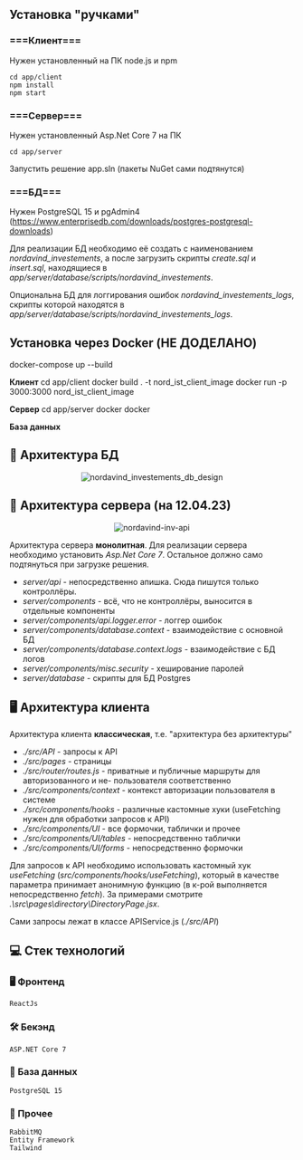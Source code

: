 ## Установка "ручками"

### ===Клиент===
Нужен установленный на ПК node.js и npm
```
cd app/client
npm install
npm start
```
### ===Сервер===
Нужен установленный Asp.Net Core 7 на ПК
```
cd app/server
```
Запустить решение app.sln (пакеты NuGet сами подтянутся)


### ===БД===

Нужен PostgreSQL 15 и pgAdmin4 (https://www.enterprisedb.com/downloads/postgres-postgresql-downloads)

Для реализации БД необходимо её создать с наименованием *nordavind_investements*, а после загрузить скрипты *create.sql* и *insert.sql*, находящиеся в *app/server/database/scripts/nordavind_investements*.

Опциональна БД для логгирования ошибок *nordavind_investements_logs*, скрипты которой находятся в *app/server/database/scripts/nordavind_investements_logs*.



## Установка через Docker (НЕ ДОДЕЛАНО)

docker-compose up --build

**Клиент**
cd app/client
docker build . -t nord_ist_client_image
docker run -p 3000:3000 nord_ist_client_image

**Сервер**
cd app/server
docker
docker

**База данных**

## :floppy_disk: Архитектура БД

<div align="center">

![nordavind_investements_db_design](https://user-images.githubusercontent.com/86602542/230714116-9dab8a54-317d-422a-9b90-23dbf099885c.svg)

</div>

## :game_die: Архитектура сервера (на 12.04.23)

<div align="center">

![nordavind-inv-api](https://user-images.githubusercontent.com/86602542/231350545-6e2d9f05-63a8-4344-806c-577baf45bc5c.svg)

</div>

Архитектура сервера **монолитная**. Для реализации сервера необходимо установить *Asp.Net Core 7*. Остальное должно само подтянуться при загрузке решения.

- *server/api* - непосредственно апишка. Сюда пишутся только контроллёры.
- *server/components* - всё, что не контроллёры, выносится в отдельные компоненты
- *server/components/api.logger.error* - логгер ошибок
- *server/components/database.context* - взаимодействие с основной БД
- *server/components/database.context.logs* - взаимодействие с БД логов
- *server/components/misc.security* - хеширование паролей
- *server/database* - скрипты для БД Postgres




## :desktop_computer: Архитектура клиента

Архитектура клиента **классическая**, т.е. "архитектура без архитектуры"

- *./src/API* - запросы к API
- *./src/pages* - страницы
- *./src/router/routes.js* - приватные и публичные маршруты для авторизованного и не- пользователя соответственно
- *./src/components/context* - контекст авторизации пользователя в системе
- *./src/components/hooks* - различные кастомные хуки (useFetching нужен для обработки запросов к API)
- *./src/components/UI* - все формочки, таблички и прочее
- *./src/components/UI/tables* - непосредственно таблички
- *./src/components/UI/forms* - непосредственно формочки

Для запросов к API необходимо использовать кастомный хук *useFetching* (*src/components/hooks/useFetching*), который в качестве параметра принимает анонимную функцию (в к-рой выполняется непосредственно *fetch*). За примерами смотрите *.\src\pages\directory\DirectoryPage.jsx*.

Сами запросы лежат в классе APIService.js (*./src/API*)




## :computer: Стек технологий
### :desktop_computer: Фронтенд
```
ReactJs
```
### :hammer_and_wrench: Бекэнд
```
ASP.NET Core 7
```
### :floppy_disk: База данных
```
PostgreSQL 15
```
### :scroll: Прочее
```
RabbitMQ
Entity Framework
Tailwind
```